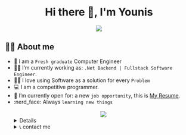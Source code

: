 <div align='center'>
 <h1>Hi there 👋, I'm Younis</h1>
</div>
<p align="center">
  <a href="https://github.com/DenverCoder1/readme-typing-svg"><img src="https://readme-typing-svg.herokuapp.com?lines=.Net+Developer;Backend+Developer;Fullstack+Developer;React+Native+Developer;Competitive+Programmer;DS%20|%20Algorithms%20|%20OOP%20;Always%20learning%20new%20things&center=true&width=500&height=50"></a>
</p>
<h2>💁‍♂️ About me </h2>
 <ul>
 <li>🏫 I am a <code>Fresh graduate</code> Computer Engineer</li>
 <li>👨‍🎓 I’m currently working as: <code>.Net Backend | Fullstack Software Engineer</code>.</li>
 <li>👨‍💻 I love using Software as a solution for every <code>Problem</code></li>
 <li>💻 I am a competitive programmer.</li>
 <li> 🤔 I’m currently open for: a new <code>job opportunity</code>, this is <a href="https://drive.google.com/file/d/1W-cgVj0EuwfsKCZ-ISm6h6Hmx1BysRhF/view?usp=drive_link">My Resume</a>.</li>
<li>:nerd_face: Always <code>learning new things</code></li>
<div align="center">
  <a href="https://github.com/AhmedYounis20">
  <!--  <img  src="https://github.com/1999AZZAR/1999AZZAR/blob/main/resources/img/grid-snake.svg"
       alt="snake" /></a> -->
       <br>
  <img  src="https://komarev.com/ghpvc/?username=AhmedYounis20"/>

</div>
<details> 
  <summary>💻 GitHub Profile Stats</summary>
  <div>
    <h2 align="center"> 📊 Github stats </h2>
      <br/>
        <p align="center">
          <a href="https://github.com/AhmedYounis20/">
          <img src="https://github-readme-stats.vercel.app/api/top-langs/?username=AhmedYounis20&langs_count=6&theme=onedark&layout=compact&hide_border=true" alt="AhmedYounis20 :: Top Langs" /></a>
        </p>
        <p align="center">
          <a href="https://github.com/AhmedYounis20/">
          <img width="49.5%" src="https://github-readme-stats.vercel.app/api?username=AhmedYounis20&show_icons=true&theme=onedark&hide_border=true" />
          <img width="49.5%" src="https://github-readme-streak-stats.herokuapp.com/?user=AhmedYounis20&theme=onedark&hide_border=true" />
          </a>
       </p>
     <br>
  </div>    
   
</details>
<details>

  <summary>📞 contact me</summary>
<div>
  <samp>
    <h2 align="center">😎 you can reach me by:</h2>
      <hr>
    <p align="center">
      <a href="https://www.linkedin.com/in/ahmed-younis-59a2b1200/" target="blank"><img align="center"
         src="https://img.shields.io/badge/linkedin-%231DA1F2.svg?style=for-the-badge&logo=linkedin&logoColor=white"
         alt="azzar" height="30"/></a>
      <a href="https://www.facebook.com/20Younis02/" target="blank"><img align="center"
         src="https://img.shields.io/badge/facebook-4267B2.svg?style=for-the-badge&logo=facebook&logoColor=white"
         alt="azzar" height="30"/></a>
      <a href="https://mailto:Ahmed.M.Younis20@gmail.com" target="blank"><img align="center"
         src="https://img.shields.io/badge/gmail-EA4335.svg?style=for-the-badge&logo=gmail&logoColor=white"
         alt="azzar" height="30"/></a>
    </p>
  <p align="center">
      <a href="https://wa.me/+201098015491" target="blank"><img align="center"
         src="https://img.shields.io/badge/whatsapp-4B7F1.svg?style=for-the-badge&logo=whatsapp&logoColor=white"
         alt="azzar" height="30"/></a>
    </p>
  </samp>
</div>
</details>
<br>

<!--
**AhmedYounis20/AhmedYounis20** is a ✨ _special_ ✨ repository because its `README.md` (this file) appears on your GitHub profile.

Here are some ideas to get you started:

- 🔭 I’m currently working on ...
- 🌱 I’m currently learning ...
- 👯 I’m looking to collaborate on ...
- 🤔 I’m looking for help with ...
- 💬 Ask me about ...
- 📫 How to reach me: ...
- 😄 Pronouns: ...
- ⚡ Fun fact: ...
-->


